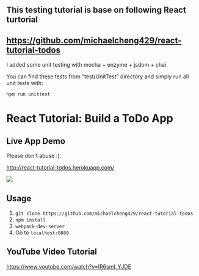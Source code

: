 ## This testing tutorial is base on following React turtorial
## https://github.com/michaelcheng429/react-tutorial-todos


I added some unit testing with mocha + enzyme + jsdom + chai.

You can find these tests from "test/UnitTest" directory and simply run all unit tests with:

`npm run unittest`





# React Tutorial: Build a ToDo App

## Live App Demo

Please don't abuse :).

<a href="http://react-tutorial-todos.herokuapp.com/" target="_blank">http://react-tutorial-todos.herokuapp.com/</a>

<img src="http://i288.photobucket.com/albums/ll175/michaelcheng429/Screen%20Shot%202016-02-06%20at%201.25.51%20PM_zpszgpxpdks.png" />

## Usage
1. `git clone https://github.com/michaelcheng429/react-tutorial-todos`
2. `npm install`
3. `webpack-dev-server`
4. Go to `localhost:8080`

## YouTube Video Tutorial

<a href="https://www.youtube.com/watch?v=IR6smI_YJDE" target="_blank">https://www.youtube.com/watch?v=IR6smI_YJDE</a>
